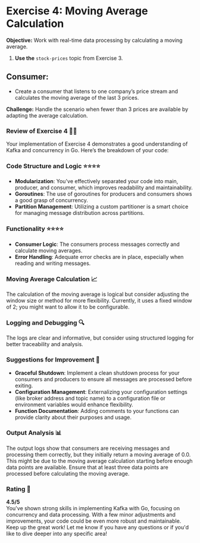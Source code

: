 # Exercise 4: Moving Average Calculation

**Objective:** Work with real-time data processing by calculating a moving average.

1. **Use the** `stock-prices` topic from Exercise 3.

## Consumer:
- Create a consumer that listens to one company’s price stream and calculates the moving average of the last 3 prices.

**Challenge:** Handle the scenario when fewer than 3 prices are available by adapting the average calculation.

### Review of Exercise 4 🚀✨

Your implementation of Exercise 4 demonstrates a good understanding of Kafka and concurrency in Go. Here’s the breakdown of your code:

### **Code Structure and Logic** ⭐⭐⭐⭐
- **Modularization**: You've effectively separated your code into main, producer, and consumer, which improves readability and maintainability.
- **Goroutines**: The use of goroutines for producers and consumers shows a good grasp of concurrency.
- **Partition Management**: Utilizing a custom partitioner is a smart choice for managing message distribution across partitions.

### **Functionality** ⭐⭐⭐⭐
- **Consumer Logic**: The consumers process messages correctly and calculate moving averages.
- **Error Handling**: Adequate error checks are in place, especially when reading and writing messages.

### **Moving Average Calculation** 📈
The calculation of the moving average is logical but consider adjusting the window size or method for more flexibility. Currently, it uses a fixed window of 2; you might want to allow it to be configurable.

### **Logging and Debugging** 🔍
The logs are clear and informative, but consider using structured logging for better traceability and analysis.

### **Suggestions for Improvement** 🔧
- **Graceful Shutdown**: Implement a clean shutdown process for your consumers and producers to ensure all messages are processed before exiting.
- **Configuration Management**: Externalizing your configuration settings (like broker address and topic name) to a configuration file or environment variables would enhance flexibility.
- **Function Documentation**: Adding comments to your functions can provide clarity about their purposes and usage.

### **Output Analysis** 📊
The output logs show that consumers are receiving messages and processing them correctly, but they initially return a moving average of 0.0. This might be due to the moving average calculation starting before enough data points are available. Ensure that at least three data points are processed before calculating the moving average.

### **Rating** 🌟
**4.5/5**  
You've shown strong skills in implementing Kafka with Go, focusing on concurrency and data processing. With a few minor adjustments and improvements, your code could be even more robust and maintainable. Keep up the great work! Let me know if you have any questions or if you'd like to dive deeper into any specific area!
